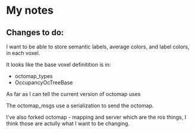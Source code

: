 # My notes

## Changes to do:

I want to be able to store semantic labels, average colors, and label colors, in each voxel.

It looks like the base voxel definitition is in: 
- octomap_types
- OccupancyOcTreeBase

As far as I can tell the current version of octomap uses

The octomap_msgs use a serialization to send the octomap.

I've also forked octomap - mapping and server which are the ros things, I think those are actully what I want to be changing.
